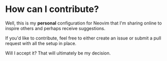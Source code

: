 # How can I contribute?

Well, this is my **personal** configuration for Neovim that I'm sharing online to inspire others and perhaps receive suggestions.

If you'd like to contribute, feel free to either create an issue or submit a pull request with all the setup in place.

Will I accept it? That will ultimately be my decision.
